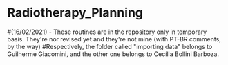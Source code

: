 # Radiotherapy_Planning
#(16/02/2021) - These routines are in the repository only in temporary basis. They're nor revised yet and they're not mine (with PT-BR comments, by the way)
#Respectively, the folder called "importing data" belongs to Guilherme Giacomini, and the other one belongs to Cecília Bollini Barboza.
